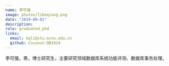 ```yaml
---
name: 李可强
image: photos/likeqiang.png
date: "2019-09-01"
description: 
role: graduated_phd
links:
  email: kqli@stu.ecnu.edu.cn
  github: Coconut-DB1024
---
```


李可强，男，博士研究生，主要研究领域数据库系统功能评测、数据库事务处理。